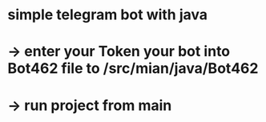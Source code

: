 # simple telegram bot with java
# -> enter your Token your bot into Bot462 file to /src/mian/java/Bot462
# -> run project from main 

